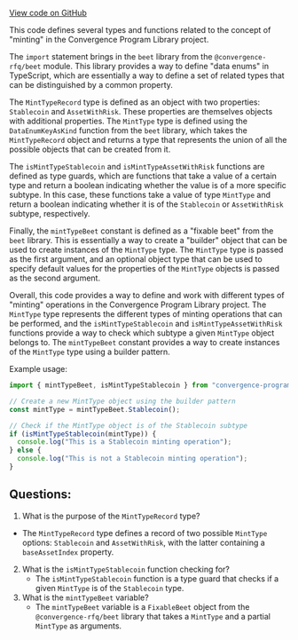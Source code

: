[View code on GitHub](https://github.com/convergence-rfq/convergence-program-library/rfq/js/generated/types/MintType.d.ts)

This code defines several types and functions related to the concept of "minting" in the Convergence Program Library project. 

The `import` statement brings in the `beet` library from the `@convergence-rfq/beet` module. This library provides a way to define "data enums" in TypeScript, which are essentially a way to define a set of related types that can be distinguished by a common property. 

The `MintTypeRecord` type is defined as an object with two properties: `Stablecoin` and `AssetWithRisk`. These properties are themselves objects with additional properties. The `MintType` type is defined using the `DataEnumKeyAsKind` function from the `beet` library, which takes the `MintTypeRecord` object and returns a type that represents the union of all the possible objects that can be created from it. 

The `isMintTypeStablecoin` and `isMintTypeAssetWithRisk` functions are defined as type guards, which are functions that take a value of a certain type and return a boolean indicating whether the value is of a more specific subtype. In this case, these functions take a value of type `MintType` and return a boolean indicating whether it is of the `Stablecoin` or `AssetWithRisk` subtype, respectively. 

Finally, the `mintTypeBeet` constant is defined as a "fixable beet" from the `beet` library. This is essentially a way to create a "builder" object that can be used to create instances of the `MintType` type. The `MintType` type is passed as the first argument, and an optional object type that can be used to specify default values for the properties of the `MintType` objects is passed as the second argument. 

Overall, this code provides a way to define and work with different types of "minting" operations in the Convergence Program Library project. The `MintType` type represents the different types of minting operations that can be performed, and the `isMintTypeStablecoin` and `isMintTypeAssetWithRisk` functions provide a way to check which subtype a given `MintType` object belongs to. The `mintTypeBeet` constant provides a way to create instances of the `MintType` type using a builder pattern. 

Example usage:

```typescript
import { mintTypeBeet, isMintTypeStablecoin } from "convergence-program-library";

// Create a new MintType object using the builder pattern
const mintType = mintTypeBeet.Stablecoin();

// Check if the MintType object is of the Stablecoin subtype
if (isMintTypeStablecoin(mintType)) {
  console.log("This is a Stablecoin minting operation");
} else {
  console.log("This is not a Stablecoin minting operation");
}
```
## Questions: 
 1. What is the purpose of the `MintTypeRecord` type?
   - The `MintTypeRecord` type defines a record of two possible `MintType` options: `Stablecoin` and `AssetWithRisk`, with the latter containing a `baseAssetIndex` property.
2. What is the `isMintTypeStablecoin` function checking for?
   - The `isMintTypeStablecoin` function is a type guard that checks if a given `MintType` is of the `Stablecoin` type.
3. What is the `mintTypeBeet` variable?
   - The `mintTypeBeet` variable is a `FixableBeet` object from the `@convergence-rfq/beet` library that takes a `MintType` and a partial `MintType` as arguments.